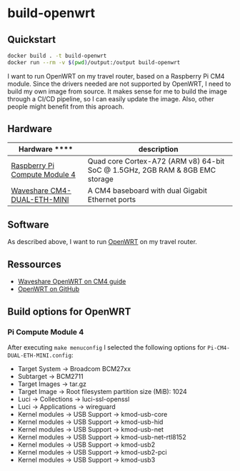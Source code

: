# build-openwrt

## Quickstart

```bash
docker build . -t build-openwrt
docker run --rm -v $(pwd)/output:/output build-openwrt
```

I want to run OpenWRT on my travel router, based on a Raspberry Pi CM4 module.
Since the drivers needed are not supported by OpenWRT, I need to build my own image from source.
It makes sense for me to build the image through a CI/CD pipeline, so I can easily update the image.
Also, other people might benefit from this aproach.

## Hardware

| Hardware                           ****                                                                                | description                                                                  |
| ---------------------------------------------------------------------------------------------------------------------- | ---------------------------------------------------------------------------- |
| [Raspberry Pi Compute Module 4](https://www.raspberrypi.com/products/compute-module-4/?variant=raspberry-pi-cm4002008) | Quad core Cortex-A72 (ARM v8) 64-bit SoC @ 1.5GHz, 2GB RAM & 8GB EMC storage |
| [Waveshare CM4-DUAL-ETH-MINI](https://www.waveshare.com/wiki/CM4-DUAL-ETH-MINI/)                                       | A CM4 baseboard with dual Gigabit Ethernet ports                             |

## Software

As described above, I want to run [OpenWRT](https://openwrt.org/) on my travel router.

## Ressources

- [Waveshare OpenWRT on CM4 guide](https://www.waveshare.com/wiki/CM4_Openwrt)
- [OpenWRT on GitHub](https://github.com/openwrt/openwrt)


## Build options for OpenWRT

### Pi Compute Module 4

After executing `make menuconfig` I selected the following options for `Pi-CM4-DUAL-ETH-MINI.config`:

- Target System -> Broadcom BCM27xx
- Subtarget -> BCM2711
- Target Images -> tar.gz
- Target Image -> Root filesystem partition size (MiB): 1024
- Luci -> Collections -> luci-ssl-openssl
- Luci -> Applications -> wireguard
- Kernel modules -> USB Support -> kmod-usb-core
- Kernel modules -> USB Support -> kmod-usb-hid
- Kernel modules -> USB Support -> kmod-usb-net
- Kernel modules -> USB Support -> kmod-usb-net-rtl8152
- Kernel modules -> USB Support -> kmod-usb2
- Kernel modules -> USB Support -> kmod-usb2-pci
- Kernel modules -> USB Support -> kmod-usb3
